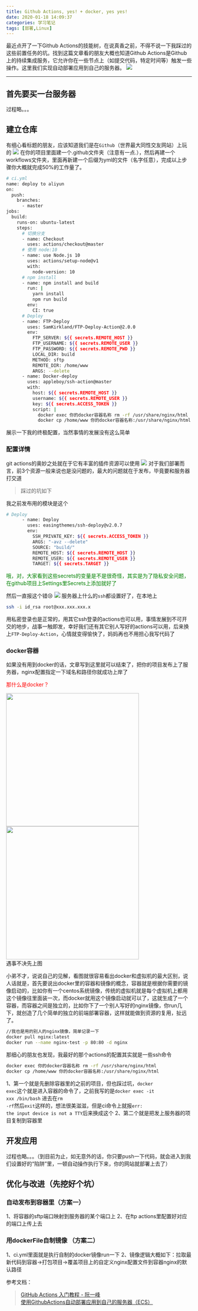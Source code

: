 ```yaml
---
title: Github Actions, yes! + docker, yes yes!
date: 2020-01-18 14:09:37
categories: 学习笔记
tags: [部署,Linux]
---
```

最近点开了一下Github Actions的技能树，在说真香之前，不得不说一下我踩过的这些前置任务的坑。找到这篇文章看的朋友大概也知道Github Actions是Github上的持续集成服务，它允许你在一些节点上（如提交代码，特定时间等）触发一些操作。这里我们实现自动部署应用到自己的服务器。
![](/images/gitactions/bg2019091201.jpg)
***
## 首先要买一台服务器
过程略。。。
## 建立仓库
有细心看标题的朋友，应该知道我们是在<code>Github</code>（世界最大同性交友网站）上玩的
![](/images/gitactions/ci.png)
在你的项目里面建一个.github文件夹（注意有一点.），然后再建一个workflows文件夹，里面再新建一个后缀为yml的文件（名字任意），完成以上步骤你大概就完成50%的工作量了。
```bash
# ci.yml
name: deploy to aliyun
on:
  push:
    branches:
      - master
jobs:
  build:
    runs-on: ubuntu-latest
    steps:
      # 切换分支
      - name: Checkout
        uses: actions/checkout@master
      # 使用 node:10
      - name: use Node.js 10
        uses: actions/setup-node@v1
        with:
          node-version: 10
      # npm install
      - name: npm install and build
        run: |
          yarn install
          npm run build
        env:
          CI: true
      # Deploy
      - name: FTP-Deploy
        uses: SamKirkland/FTP-Deploy-Action@2.0.0
        env:
          FTP_SERVER: ${{ secrets.REMOTE_HOST }}
          FTP_USERNAME: ${{ secrets.REMOTE_USER }}
          FTP_PASSWORD: ${{ secrets.REMOTE_PWD }}
          LOCAL_DIR: build
          METHOD: sftp
          REMOTE_DIR: /home/www
          ARGS: --delete
      - name: Docker-deploy
        uses: appleboy/ssh-action@master
        with:
          host: ${{ secrets.REMOTE_HOST }}
          username: ${{ secrets.REMOTE_USER }}
          key: ${{ secrets.ACCESS_TOKEN }}
          script: |
            docker exec 你的docker容器名称 rm -rf /usr/share/nginx/html
            docker cp /home/www 你的docker容器名称:/usr/share/nginx/html
```
展示一下我的终极配置，当然事情的发展没有这么简单

### 配置详情
git actions的奥妙之处就在于它有丰富的插件资源可以使用
![](/images/gitactions/actions-market.png)
对于我们部署而言，前3个资源一般来说也是没问题的，最大的问题就在于发布，毕竟要和服务器打交道
>踩过的坑如下

我之前发布用的模块是这个
```bash
# Deploy
      - name: Deploy
        uses: easingthemes/ssh-deploy@v2.0.7
        env:
          SSH_PRIVATE_KEY: ${{ secrets.ACCESS_TOKEN }}
          ARGS: "-avz --delete"
          SOURCE: "build/"
          REMOTE_HOST: ${{ secrets.REMOTE_HOST }}
          REMOTE_USER: ${{ secrets.REMOTE_USER }}
          TARGET: ${{ secrets.TARGET }}
```
<font color="green">哦，对，大家看到这些secrets的变量是不是很奇怪，其实是为了隐私安全问题，在github项目上Settings里Secrets上添加就好了</font>

然后一直报这个错😢
![](/images/gitactions/error.png)
服务器上什么的<code>ssh</code>都设置好了，在本地上
```bash
ssh -i id_rsa root@xxx.xxx.xxx.x
```
用私密登录也是正常的，用其它ssh登录的actions也可以用，事情发展到不可开交的地步，战事一触即发，幸好我们还有其它别人写好的actions可以用，后来换上<code>FTP-Deploy-Action</code>，心情就变得愉快了，妈妈再也不用担心我写代码了

### docker容器
如果没有用到docker的话，文章写到这里就可以结束了，把你的项目发布上了服务器，nginx配置指定一下域名和路径你就成功上岸了

<font color="red">那什么是docker？</font>
<div style="float:left;margin-right:20px"><img width="360" src="/images/gitactions/docker.png"></div>
<div style="float:left"><img  width="360" src="/images/gitactions/virtual.png"></div>
<div style="float:none;clear:both;">
</div>    
遇事不决先上图

小弟不才，说说自己的见解，看图就很容易看出docker和虚拟机的最大区别，说人话就是，首先要说出docker里的容器和镜像的概念，容器就是根据你需要的镜像启动的，比如你有一个centos系统镜像，传统的虚拟机就是每个虚拟机上都用这个镜像往里面装一次，而docker就用这个镜像启动就可以了，这就生成了一个容器，而容器之间是独立的，比如你下了一个别人写好的nginx镜像，你run几下，就创造了几个简单的独立的前端部署容器，这样就能做到资源的复用，扯远了。

```bash
//我也是用的别人的nginx镜像，简单记录一下
docker pull nginx:latest
docker run --name nginx-test -p 80:80 -d nginx
```
那细心的朋友也发现，我最好的那个actions的配置其实就是一些ssh命令
```bash
docker exec 你的docker容器名称 rm -rf /usr/share/nginx/html
docker cp /home/www 你的docker容器名称:/usr/share/nginx/html
```
1、第一个就是先删除容器里的之前的项目，但也踩过坑，<code>docker exec</code>这个就是进入容器的命令了，之前我写的是<code>docker exec -it xxx /bin/bash</code>
进去在<code>rm -rf</code>然后<code>exit</code>这样的，想法很美滋滋，但是ci命令上就报<code>err: the input device is not a TTY</code>后来换成这个
2、第二个就是把发上服务器的项目复制到容器里
## 开发应用
过程也略。。。（到目前为止，如无意外的话，你只要push一下代码，就会进入到我们设置好的“陷阱”里，一顿自动操作执行下来，你的网站就部署上去了）

## 优化与改进（先挖好个坑）
### 自动发布到容器里（方案一）
1、将容器的sftp端口映射到服务器的某个端口上
2、在ftp actions里配置好对应的端口上传上去

### 用dockerFile自制镜像 （方案二）
1、ci.yml里面就是执行自制的docker镜像run一下
2、镜像逻辑大概如下：拉取最新代码到容器->打包项目->覆盖项目上的自定义nginx配置文件到容器nginx的默认路径

参考文档：

>[GitHub Actions 入门教程 - 阮一峰](http://www.ruanyifeng.com/blog/2019/09/getting-started-with-github-actions.html)<br>[使用GithubActions自动部署应用到自己的服务器（ECS）](https://www.kai666666.top/2020/01/04/%E4%BD%BF%E7%94%A8GithubActions%E8%87%AA%E5%8A%A8%E9%83%A8%E7%BD%B2%E5%BA%94%E7%94%A8%E5%88%B0%E8%87%AA%E5%B7%B1%E7%9A%84%E6%9C%8D%E5%8A%A1%E5%99%A8%EF%BC%88ECS%EF%BC%89/)